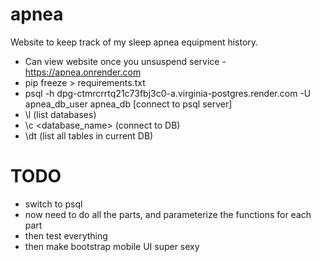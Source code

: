 # apnea
Website to keep track of my sleep apnea equipment history.

- Can view website once you unsuspend service - https://apnea.onrender.com
- pip freeze > requirements.txt
- psql -h dpg-ctmrcrrtq21c73fbj3c0-a.virginia-postgres.render.com -U apnea_db_user apnea_db [connect to psql server]
- \l (list databases)
- \c <database_name> (connect to DB)
- \dt (list all tables in current DB)

# TODO
- switch to psql
- now need to do all the parts, and parameterize the functions for each part
- then test everything
- then make bootstrap mobile UI super sexy